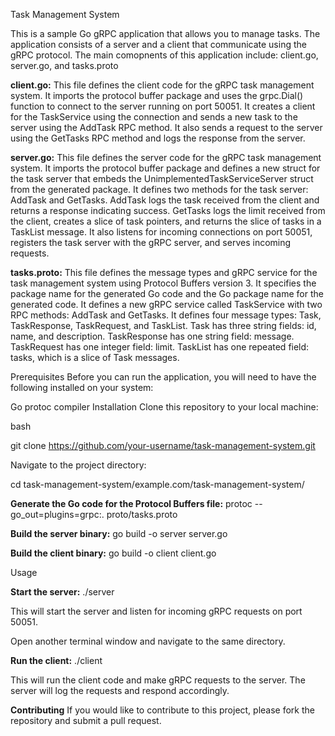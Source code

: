 Task Management System


This is a sample Go gRPC application that allows you to manage tasks. The application consists of a server and a client that communicate using the gRPC protocol.  The main comopnents of this application include: client.go, server.go, and tasks.proto

**client.go:** This file defines the client code for the gRPC task management system. It imports the protocol buffer package and uses the grpc.Dial() function to connect to the server running on port 50051. It creates a client for the TaskService using the connection and sends a new task to the server using the AddTask RPC method. It also sends a request to the server using the GetTasks RPC method and logs the response from the server.

**server.go:** This file defines the server code for the gRPC task management system. It imports the protocol buffer package and defines a new struct for the task server that embeds the UnimplementedTaskServiceServer struct from the generated package. It defines two methods for the task server: AddTask and GetTasks. AddTask logs the task received from the client and returns a response indicating success. GetTasks logs the limit received from the client, creates a slice of task pointers, and returns the slice of tasks in a TaskList message. It also listens for incoming connections on port 50051, registers the task server with the gRPC server, and serves incoming requests.

**tasks.proto:** This file defines the message types and gRPC service for the task management system using Protocol Buffers version 3. It specifies the package name for the generated Go code and the Go package name for the generated code. It defines a new gRPC service called TaskService with two RPC methods: AddTask and GetTasks. It defines four message types: Task, TaskResponse, TaskRequest, and TaskList. Task has three string fields: id, name, and description. TaskResponse has one string field: message. TaskRequest has one integer field: limit. TaskList has one repeated field: tasks, which is a slice of Task messages.

Prerequisites
Before you can run the application, you will need to have the following installed on your system:

Go
protoc compiler
Installation
Clone this repository to your local machine:

bash

git clone https://github.com/your-username/task-management-system.git

Navigate to the project directory:


cd task-management-system/example.com/task-management-system/

**Generate the Go code for the Protocol Buffers file:**
protoc --go_out=plugins=grpc:. proto/tasks.proto

**Build the server binary:**
go build -o server server.go

**Build the client binary:**
go build -o client client.go


Usage

**Start the server:**
./server

This will start the server and listen for incoming gRPC requests on port 50051.

Open another terminal window and navigate to the same directory.

**Run the client:**
./client

This will run the client code and make gRPC requests to the server. The server will log the requests and respond accordingly.

**Contributing**
If you would like to contribute to this project, please fork the repository and submit a pull request.



